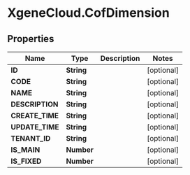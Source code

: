 # XgeneCloud.CofDimension

## Properties
Name | Type | Description | Notes
------------ | ------------- | ------------- | -------------
**ID** | **String** |  | [optional] 
**CODE** | **String** |  | [optional] 
**NAME** | **String** |  | [optional] 
**DESCRIPTION** | **String** |  | [optional] 
**CREATE_TIME** | **String** |  | [optional] 
**UPDATE_TIME** | **String** |  | [optional] 
**TENANT_ID** | **String** |  | [optional] 
**IS_MAIN** | **Number** |  | [optional] 
**IS_FIXED** | **Number** |  | [optional] 


